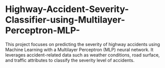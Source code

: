 # Highway-Accident-Severity-Classifier-using-Multilayer-Perceptron-MLP-
This project focuses on predicting the severity of highway accidents using Machine Learning with a Multilayer Perceptron (MLP) neural network. It leverages accident-related data such as weather conditions, road surface, and traffic attributes to classify the severity level of accidents.
